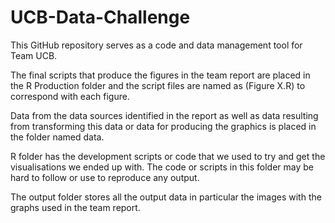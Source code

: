 # UCB-Data-Challenge

This GitHub repository serves as a code and data management tool for Team UCB.

The final scripts that produce the figures in the team report are placed in the R Production folder and the script files are named as (Figure X.R)
to correspond with each figure.

Data from the data sources identified in the report as well as data resulting from transforming this data or data for producing the graphics is 
placed in the folder named data.

R folder has the development scripts or code that we used to try and get the visualisations we ended up with. The code or scripts in this folder may be hard to follow or 
use to reproduce any output.

The output folder stores all the output data in particular the images with the graphs used in the team report. 
